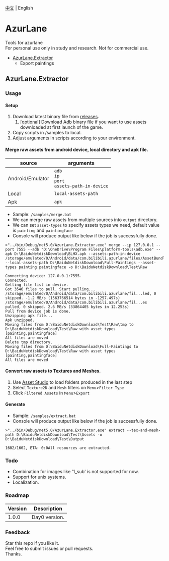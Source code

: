 [中文](../../../) | English
# AzurLane

Tools for azurlane
<br />
For personal use only in study and research. Not for commercial use.

+ [AzurLane.Extractor](#AzurLaneExtractor)
  + Export paintings

## AzurLane.Extractor

### Usage

#### Setup

1. Download latest binary file from [releases](https://github.com/Bakabase/AzurLane/releases).
   1. [optional] Download [Adb](https://developer.android.com/studio/releases/platform-tools#downloads) binary file if you want to use assets downloaded at first launch of the game.
2. Copy scripts in /samples to local.
3. Adjust arguments in scripts according to your environment.

#### Merge raw assets from android device, local directory and apk file.

| source | arguments |
| ----------- | ----------- |
| Android/Emulator | `adb`<br />`ip`<br />`port`<br />`assets-path-in-device` |
| Local | `local-assets-path` |
| Apk | `apk` |
+ Sample: `/samples/merge.bat`
+ We can merge raw assets from multiple sources into `output` directory.
+ We can set `asset-types` to specify assets types we need, default value is `painting` and `paintingface`
+ Console will produce output like below if the job is successfully done.
```console
>"../bin/Debug/net5.0/AzurLane.Extractor.exe" merge --ip 127.0.0.1 --port 7555 --adb "D:\OneDrive\Program Files\platform-tools\adb.exe" --apk D:\BaiduNetdiskDownload\BLHX.apk --assets-path-in-device /storage/emulated/0/Android/data/com.bilibili.azurlane/files/AssetBundles --local-assets-path D:\BaiduNetdiskDownload\Full-Paintings --asset-types painting paintingface -o D:\BaiduNetdiskDownload\Test\Raw

Connecting device: 127.0.0.1:7555.
Connected.
Getting file list in device.
Got 3546 files to pull. Start pulling...
/storage/emulated/0/Android/data/com.bilibili.azurlane/fil...led, 0 skipped. -1.2 MB/s (1563766514 bytes in -1257.497s)
/storage/emulated/0/Android/data/com.bilibili.azurlane/fil...es pulled, 0 skipped. 2.6 MB/s (33864405 bytes in 12.253s)
Pull from device job is done.
Unzipping apk file...
Apk unzipped.
Moving files from D:\BaiduNetdiskDownload\Test\Raw\tmp to D:\BaiduNetdiskDownload\Test\Raw with asset types [painting,paintingface]
All files are moved
Delete tmp directory.
Moving files from D:\BaiduNetdiskDownload\Full-Paintings to D:\BaiduNetdiskDownload\Test\Raw with asset types [painting,paintingface]
All files are moved
```

#### Convert raw assets to Textures and Meshes.

1. Use [Asset Studio](https://github.com/Perfare/AssetStudio) to load folders produced in the last step
2. Select `Texture2D` and `Mesh` filters on `Menu`>`Filter Type`
3. Click `Filtered Assets` in `Menu`>`Export`

#### Generate 

+ Sample: `/samples/extract.bat`
+ Console will produce output like below if the job is successfully done.
```console
>"../bin/Debug/net5.0/AzurLane.Extractor.exe" extract --tex-and-mesh-path D:\BaiduNetdiskDownload\Test\Assets -o D:\BaiduNetdiskDownload\Test\Output

1602/1602, ETA: 0:0All resources are extracted.
```

### Todo
+ Combination for images like '1_sub' is not supported for now.
+ Support for unix systems.
+ Localization.

### Roadmap
| Version      | Description |
| ----------- | ----------- |
| 1.0.0     | Day0 version.        |

### Feedback

Star this repo if you like it. <br />
Feel free to submit issues or pull requests.<br />
Thanks.